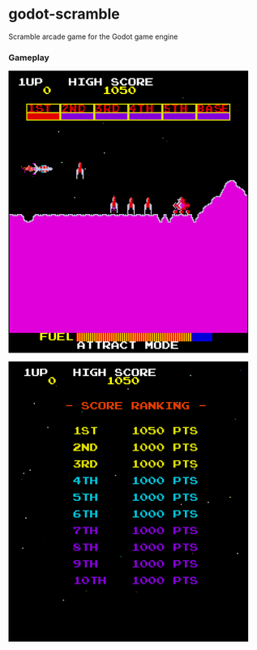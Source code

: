 # godot-scramble
Scramble arcade game for the Godot game engine

### Gameplay
<div>
<img align="center" src='https://github.com/simonalanjones/simonalanjones.github.io/blob/master/scramble-game.PNG' />
  </div>
  <br/>
  <div>
<img align="center" src='https://github.com/simonalanjones/simonalanjones.github.io/blob/master/scramble-highscores.PNG' />
</div>
